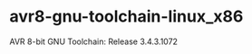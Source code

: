 avr8-gnu-toolchain-linux_x86
============================

AVR 8-bit GNU Toolchain: Release 3.4.3.1072
